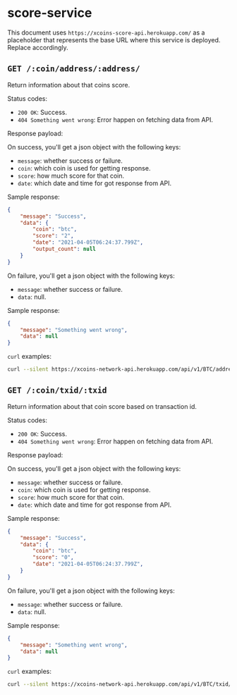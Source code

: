 # score-service

This document uses `https://xcoins-score-api.herokuapp.com/` as a placeholder that represents
the base URL where this service is deployed. Replace accordingly.


## `GET /:coin/address/:address/`

Return information about that coins score.

Status codes:

- `200 OK`: Success.
- `404 Something went wrong`: Error happen on fetching data from API.

Response payload:

On success, you'll get a json object with the following keys:

- `message`: whether success or failure.
- `coin`: which coin is used for getting response.
- `score`: how much score for that coin.
- `date`: which date and time for got response from API.

Sample response:

```json
{
    "message": "Success",
    "data": {
        "coin": "btc",
        "score": "2",
        "date": "2021-04-05T06:24:37.799Z",
        "output_count": null
    }
}
```

On failure, you'll get a json object with the following keys:

- `message`: whether success or failure.
- `data`: null.

Sample response:

```json
{
    "message": "Something went wrong",
    "data": null
}
```

`curl` examples:

```bash
curl --silent https://xcoins-network-api.herokuapp.com/api/v1/BTC/address/0x440bA45D053C443BC3aaEefC2E2BF36Fa91F9E9c
```

## `GET /:coin/txid/:txid`

Return information about that coin score based on transaction id.

Status codes:

- `200 OK`: Success.
- `404 Something went wrong`: Error happen on fetching data from API.

Response payload:

On success, you'll get a json object with the following keys:

- `message`: whether success or failure.
- `coin`: which coin is used for getting response.
- `score`: how much score for that coin.
- `date`: which date and time for got response from API.

Sample response:

```json
{
    "message": "Success",
    "data": {
        "coin": "btc",
        "score": "0",
        "date": "2021-04-05T06:24:37.799Z",
    }
}
```

On failure, you'll get a json object with the following keys:

- `message`: whether success or failure.
- `data`: null.

Sample response:

```json
{
    "message": "Something went wrong",
    "data": null
}
```

`curl` examples:

```bash
curl --silent https://xcoins-network-api.herokuapp.com/api/v1/BTC/txid/0x440bA45D053C443BC3aaEefC2E2BF36Fa91F9E9c
```